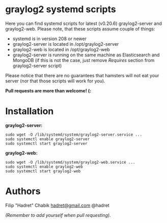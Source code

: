 graylog2 systemd scripts
===

Here you can find systemd scripts for latest (v0.20.6) graylog2-server and
graylog2-web. Please note, that these scripts assume couple of things:

* systemd is in version 208 or newer
* graylog2-server is located in /opt/graylog2-server
* graylog2-web is located in /opt/graylog2-web
* graylog2-server is running on the same machine as Elasticsearch and MongoDB
(if this is not the case, just remove _Requires_ section from graylog2-server
script)

Please notice that there are no guarantees that hamsters will not eat your
server (nor that those scripts will work for you).

**Pull requests are more than welcome! (:**


Installation
===

**graylog2-server:**

    sudo wget -O /lib/systemd/system/graylog2-server.service ...
    sudo systemctl enable graylog2-server
    sudo systemctl start graylog2-server

**graylog2-web:**

    sudo wget -O /lib/systemd/system/graylog2-web.service ...
    sudo systemctl enable graylog2-web
    sudo systemctl start graylog2-web


Authors
===

Filip "Hadret" Chabik <hadret@gmail.com> @hadret

_(Remember to add yourself when pull requesting)._ 
